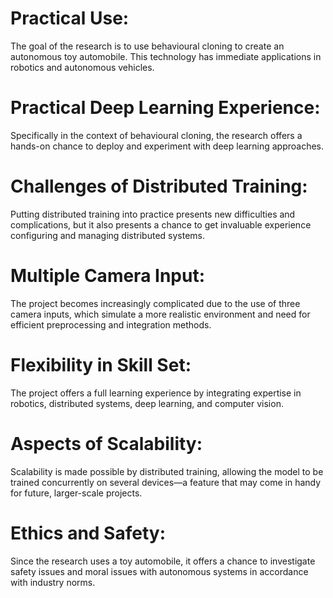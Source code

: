 # Practical Use:

The goal of the research is to use behavioural cloning to create an autonomous toy automobile. This technology has immediate applications in robotics and autonomous vehicles.

# Practical Deep Learning Experience:

Specifically in the context of behavioural cloning, the research offers a hands-on chance to deploy and experiment with deep learning approaches.

# Challenges of Distributed Training:

Putting distributed training into practice presents new difficulties and complications, but it also presents a chance to get invaluable experience configuring and managing distributed systems.

# Multiple Camera Input:

The project becomes increasingly complicated due to the use of three camera inputs, which simulate a more realistic environment and need for efficient preprocessing and integration methods.

# Flexibility in Skill Set:

The project offers a full learning experience by integrating expertise in robotics, distributed systems, deep learning, and computer vision.

# Aspects of Scalability:

  Scalability is made possible by distributed training, allowing the model to be trained concurrently on several devices—a feature that may come in handy for future, larger-scale projects.

# Ethics and Safety:

  Since the research uses a toy automobile, it offers a chance to investigate safety issues and moral issues with autonomous systems in accordance with industry norms.
